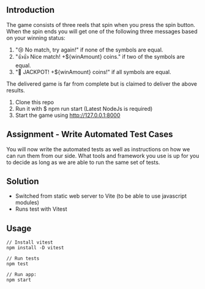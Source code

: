 ## Introduction

The game consists of three reels that spin when you press the spin button. When the spin ends you will get one of the following three messages based on your winning status:

1. "😢 No match, try again!" if none of the symbols are equal.
2. "👍👍 Nice match! +${winAmount} coins." if two of the symbols are equal.
3. "🎉 JACKPOT! +${winAmount} coins!" if all symbols are equal.

The delivered game is far from complete but is claimed to deliver the above results.

1. Clone this repo
2. Run it with $ npm run start (Latest NodeJs is required)
3. Start the game using http://127.0.0.1:8000

## Assignment - Write Automated Test Cases

You will now write the automated tests as well as instructions on how we can run them from our side. What tools and framework you use is up for you to decide as long as we are able to run the same set of tests.

## Solution

- Switched from static web server to Vite (to be able to use javascript modules)
- Runs test with Vitest

## Usage

```
// Install vitest
npm install -D vitest

// Run tests
npm test

// Run app:
npm start
```
